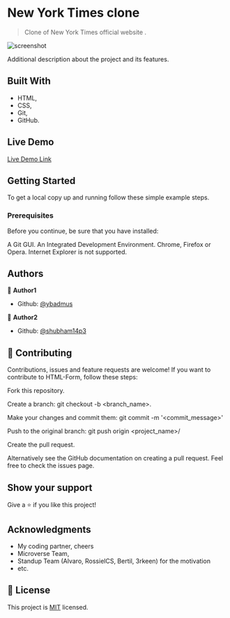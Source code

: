 # New York Times clone

> Clone of New York Times official website .

![screenshot](./app_screenshot.png)

Additional description about the project and its features.

## Built With

- HTML,
- CSS,
- Git,
- GitHub.

## Live Demo

[Live Demo Link](https://livedemo.com)


## Getting Started

To get a local copy up and running follow these simple example steps.

### Prerequisites
Before you continue, be sure that you have installed:

A Git GUI.
An Integrated Development Environment.
Chrome, Firefox or Opera. Internet Explorer is not supported.

## Authors

👤 **Author1**

- Github: [@ybadmus](https://github.com/ybadmus)

👤 **Author2**

- Github: [@shubham14p3](https://github.com/shubham14p3)

## 🤝 Contributing

Contributions, issues and feature requests are welcome! If you want to contribute to HTML-Form, follow these steps:

Fork this repository.

Create a branch: git checkout -b <branch_name>.

Make your changes and commit them: git commit -m '<commit_message>'

Push to the original branch: git push origin <project_name>/

Create the pull request.

Alternatively see the GitHub documentation on creating a pull request. Feel free to check the issues page.

## Show your support

Give a ⭐️ if you like this project!

## Acknowledgments

- My coding partner, cheers
- Microverse Team,
- Standup Team (Alvaro, RossielCS, Bertil, 3rkeen) for the motivation
- etc.
## 📝 License

This project is [MIT](lic.url) licensed.
